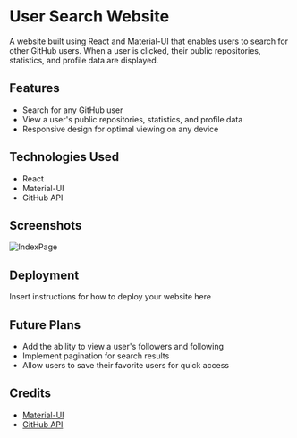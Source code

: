 # User Search Website

A website built using React and Material-UI that enables users to search for other GitHub users. When a user is clicked, their public repositories, statistics, and profile data are displayed.

## Features
- Search for any GitHub user
- View a user's public repositories, statistics, and profile data
- Responsive design for optimal viewing on any device

## Technologies Used
- React
- Material-UI
- GitHub API

## Screenshots
![IndexPage](https://imgur.com/jCADLCm)

## Deployment
Insert instructions for how to deploy your website here

## Future Plans
- Add the ability to view a user's followers and following
- Implement pagination for search results
- Allow users to save their favorite users for quick access

## Credits
- [Material-UI](https://material-ui.com/)
- [GitHub API](https://docs.github.com/en/rest/)

